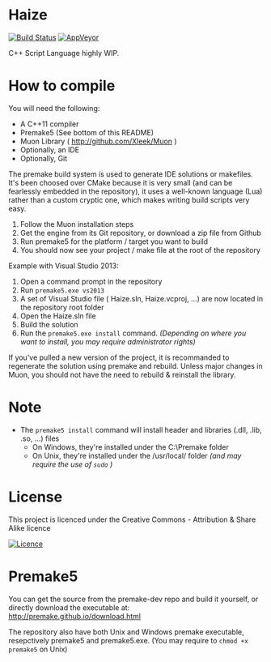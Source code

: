 Haize
====================

[![Build Status](http://ci.louis-schnellbach.com/buildStatus/icon?job=Haize)](http://ci.louis-schnellbach.com/job/Haize/)
[![AppVeyor](https://ci.appveyor.com/api/projects/status/o1awentw6xqqn00e/branch/master?svg=true)](https://ci.appveyor.com/project/Xleek/haize/branch/master)

C++ Script Language highly WIP.

How to compile
====================

You will need the following:
- A C++11 compiler
- Premake5 (See bottom of this README)
- Muon Library ( http://github.com/Xleek/Muon )
- Optionally, an IDE
- Optionally, Git

The premake build system is used to generate IDE solutions or makefiles.
It's been choosed over CMake because it is very small (and can be fearlessly embedded in the repository),
it uses a well-known language (Lua) rather than a custom cryptic one, which makes writing build scripts very easy.

1) Follow the Muon installation steps
2) Get the engine from its Git repository, or download a zip file from Github
3) Run premake5 for the platform / target you want to build
4) You should now see your project / make file at the root of the repository

Example with Visual Studio 2013:
1) Open a command prompt in the repository
2) Run `premake5.exe vs2013`
3) A set of Visual Studio file ( Haize.sln, Haize.vcproj, ...) are now located in the repository root folder
4) Open the Haize.sln file
5) Build the solution
6) Run the `premake5.exe install` command. _(Depending on where you want to install, you may require administrator rights)_

If you've pulled a new version of the project, it is recommanded to regenerate the solution using premake and rebuild.
Unless major changes in Muon, you should not have the need to rebuild & reinstall the library.

Note
====================

* The `premake5 install` command will install header and libraries (.dll, .lib, .so, ...) files 
	* On Windows, they're installed under the C:\Premake folder
	* On Unix, they're installed under the /usr/local/ folder _(and may require the use of `sudo` )_
	
License
====================
This project is licenced under the Creative Commons - Attribution & Share Alike licence

[![Licence](https://i.creativecommons.org/l/by-sa/4.0/88x31.png)](http://creativecommons.org/licenses/by-sa/4.0/)

Premake5
====================

You can get the source from the premake-dev repo and build it yourself, or directly download the executable at:
http://premake.github.io/download.html

The repository also have both Unix and Windows premake executable, resepctively premake5 and premake5.exe.
(You may require to `chmod +x premake5` on Unix)
